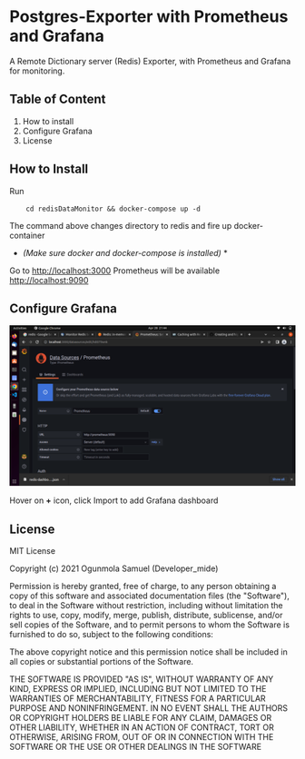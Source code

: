 # Postgres-Exporter with Prometheus and Grafana #
A Remote Dictionary server (Redis) Exporter, with Prometheus and Grafana for monitoring. 

## Table of Content ##
1. How to install
2. Configure Grafana
3. License

## How to Install ##

Run
```
    cd redisDataMonitor && docker-compose up -d

```
The command above changes directory to redis and fire up docker-container 
* *(Make sure docker and docker-compose is installed)* *

Go to [http://localhost:3000](http://localhost:3000)
Prometheus will be available [http://localhost:9090](http://localhost:9090)


## Configure Grafana ##

![alt text](./adding-redis.png)

Hover on **+** icon, click Import to add Grafana dashboard 


## License ##
MIT License

Copyright (c) 2021 Ogunmola Samuel (Developer_mide)

Permission is hereby granted, free of charge, to any person obtaining a copy
of this software and associated documentation files (the "Software"), to deal
in the Software without restriction, including without limitation the rights
to use, copy, modify, merge, publish, distribute, sublicense, and/or sell
copies of the Software, and to permit persons to whom the Software is
furnished to do so, subject to the following conditions:

The above copyright notice and this permission notice shall be included in all
copies or substantial portions of the Software.

THE SOFTWARE IS PROVIDED "AS IS", WITHOUT WARRANTY OF ANY KIND, EXPRESS OR
IMPLIED, INCLUDING BUT NOT LIMITED TO THE WARRANTIES OF MERCHANTABILITY,
FITNESS FOR A PARTICULAR PURPOSE AND NONINFRINGEMENT. IN NO EVENT SHALL THE
AUTHORS OR COPYRIGHT HOLDERS BE LIABLE FOR ANY CLAIM, DAMAGES OR OTHER
LIABILITY, WHETHER IN AN ACTION OF CONTRACT, TORT OR OTHERWISE, ARISING FROM,
OUT OF OR IN CONNECTION WITH THE SOFTWARE OR THE USE OR OTHER DEALINGS IN THE
SOFTWARE
